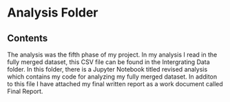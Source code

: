 # Analysis Folder

## Contents
The analysis was the fifth phase of my project. In my analysis I read in the fully merged dataset, this CSV file can be found in the Intergrating Data folder. In this folder, there is a Jupyter Notebook titled revised analysis which contains my code for analyzing my fully merged dataset. In additon to this file I have attached my final written report as a work document called Final Report.
